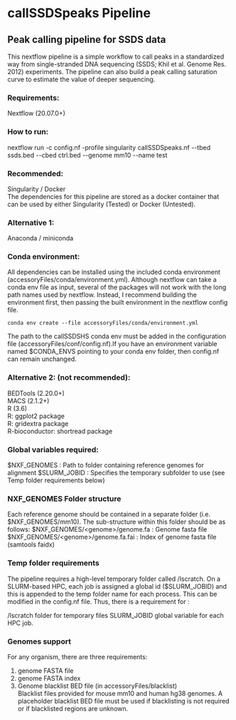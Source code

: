 # callSSDSpeaks Pipeline
## Peak calling pipeline for SSDS data

This nextflow pipeline is a simple workflow to call peaks in a standardized way from single-stranded DNA sequencing (SSDS; Khil et al. Genome Res. 2012) experiments. The pipeline can also build a peak calling saturation curve to estimate the value of deeper sequencing. 

### Requirements: 
Nextflow (20.07.0+)

### How to run:
nextflow run -c config.nf -profile singularity callSSDSpeaks.nf --tbed ssds.bed --cbed ctrl.bed --genome mm10 --name test 

### Recommended:
Singularity / Docker  
The dependencies for this pipeline are stored as a docker container that can be used by either Singularity (Tested) or Docker (Untested). 

### Alternative 1:
Anaconda / miniconda 

### Conda environment: 
All dependencies can be installed using the included conda environment (accessoryFiles/conda/environment.yml). Although nextflow can take a conda env file as input, several of the packages will not work with the long path names used by nextflow. Instead, I recommend building the environment first, then passing the built environment in the nextflow config file.  
  
`conda env create --file accessoryFiles/conda/environment.yml`  
  
The path to the callSSDSHS conda env must be added in the configuration file (accessoryFiles/conf/config.nf).If you have an environment variable named $CONDA_ENVS pointing to your conda env folder, then config.nf can remain unchanged. 

### Alternative 2: (not recommended): 
BEDTools (2.20.0+)  
MACS (2.1.2+)  
R (3.6)  
R: ggplot2 package  
R: gridextra package  
R-bioconductor: shortread package   

### Global variables required:
$NXF_GENOMES   : Path to folder containing reference genomes for alignment
$SLURM_JOBID   : Specifies the temporary subfolder to use  (see Temp folder requirements below)

### NXF_GENOMES Folder structure
Each reference genome should be contained in a separate folder (i.e. $NXF_GENOMES/mm10). The sub-structure within this folder should be as follows:
$NXF_GENOMES/\<genome\>/genome.fa                : Genome fasta file
$NXF_GENOMES/\<genome\>/genome.fa.fai            : Index of genome fasta file (samtools faidx)

### Temp folder requirements
The pipeline requires a high-level temporary folder called /lscratch. On a SLURM-based HPC, each job is assigned a global id ($SLURM_JOBID) and this is appended to the temp folder name for each process. This can be modified in the config.nf file. Thus, there is a requirement for :

/lscratch folder for temporary files
SLURM_JOBID global variable for each HPC job.

### Genomes support
For any organism, there are three requirements:  
1. genome FASTA file
2. genome FASTA index
3. Genome blacklist BED file (in accessoryFiles/blacklist)  
   Blacklist files provided for mouse mm10 and human hg38 genomes. 
   A placeholder blacklist BED file must be used if blacklisting is not required or if blacklisted regions are unknown.
